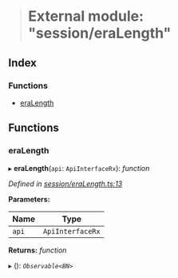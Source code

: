 > # External module: "session/eraLength"

## Index

### Functions

* [eraLength](_session_eralength_.md#eralength)

## Functions

###  eraLength

▸ **eraLength**(`api`: `ApiInterfaceRx`): *function*

*Defined in [session/eraLength.ts:13](https://github.com/polkadot-js/api/blob/438c02d/packages/api-derive/src/session/eraLength.ts#L13)*

**Parameters:**

Name | Type |
------ | ------ |
`api` | `ApiInterfaceRx` |

**Returns:** *function*

▸ (): *`Observable<BN>`*